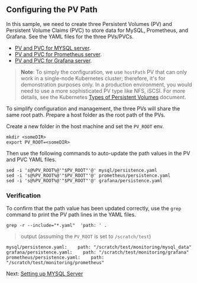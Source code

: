 ## Configuring the PV Path
In this sample, we need to create three Persistent Volumes (PV) and Persistent Volume Claims (PVC) to store data for MySQL, Prometheus, and Grafana. See the YAML files for the three PVs/PVCs.
- [PV and PVC for MYSQL server](../mysql/persistence.yaml).
- [PV and PVC for Prometheus server](../prometheus/persistence.yaml).
- [PV and PVC for Grafana server](../grafana/persistence.yaml).

> **Note**: To simply the configuration, we use `hostPath` PV that can only work in a single-node Kubernetes cluster; therefore, it's for demonstration purposes only. In a production environment, you would need to use a more sophisticated PV type like NFS, iSCSI. For more details, see the Kubernetes [Types of Persistent Volumes](https://kubernetes.io/docs/concepts/storage/persistent-volumes/#types-of-persistent-volumes) document.  

To simplify configuration and management, the three PVs will share the same root path. Prepare a host folder as the root path of the PVs.

Create a new folder in the host machine and set the `PV_ROOT` env.
```
mkdir <someDIR>
export PV_ROOT=<someDIR>
```

Then use the following commands to auto-update the path values in the PV and PVC YAML files.

```
sed -i 's@%PV_ROOT%@'"$PV_ROOT"'@' mysql/persistence.yaml
sed -i 's@%PV_ROOT%@'"$PV_ROOT"'@' prometheus/persistence.yaml
sed -i 's@%PV_ROOT%@'"$PV_ROOT"'@' grafana/persistence.yaml
```

### Verification

To confirm that the path value has been updated correctly, use the `grep` command to print the PV path lines in the YAML files.

```
grep -r --include="*.yaml"  'path: ' .
```
> output (assuming the `PV_ROOT` is set to `/scratch/test`)
```
mysql/persistence.yaml:    path: "/scratch/test/monitoring/mysql_data"
grafana/persistence.yaml:    path: "/scratch/test/monitoring/grafana"
prometheus/persistence.yaml:    path: "/scratch/test/monitoring/prometheus"
```
Next: [Setting up MYSQL Server](02-mysql.md)
